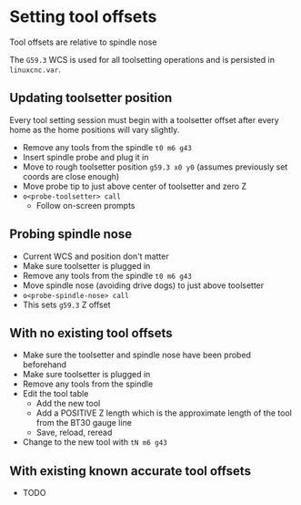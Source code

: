 # Setting tool offsets

Tool offsets are relative to spindle nose

The `G59.3` WCS is used for all toolsetting operations and is persisted in `linuxcnc.var`.

## Updating toolsetter position

Every tool setting session must begin with a toolsetter offset after every home as the home
positions will vary slightly.

- Remove any tools from the spindle `t0 m6 g43`
- Insert spindle probe and plug it in
- Move to rough toolsetter position `g59.3 x0 y0` (assumes previously set coords are close enough)
- Move probe tip to just above center of toolsetter and zero Z
- `o<probe-toolsetter> call`
  - Follow on-screen prompts

## Probing spindle nose

- Current WCS and position don't matter
- Make sure toolsetter is plugged in
- Remove any tools from the spindle `t0 m6 g43`
- Move spindle nose (avoiding drive dogs) to just above toolsetter
- `o<probe-spindle-nose> call`
- This sets `g59.3` Z offset

## With no existing tool offsets

- Make sure the toolsetter and spindle nose have been probed beforehand
- Make sure toolsetter is plugged in
- Remove any tools from the spindle
- Edit the tool table
  - Add the new tool
  - Add a POSITIVE Z length which is the approximate length of the tool from the BT30 gauge line
  - Save, reload, reread
- Change to the new tool with `tN m6 g43`

## With existing known accurate tool offsets

- TODO
